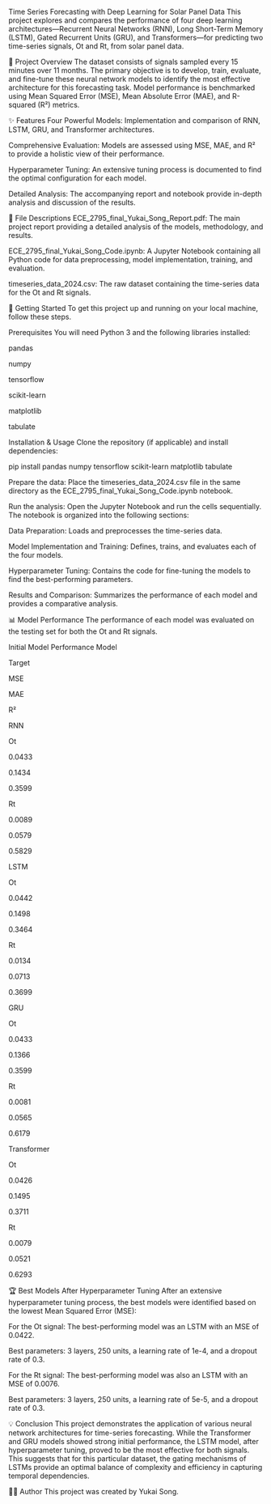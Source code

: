 Time Series Forecasting with Deep Learning for Solar Panel Data
This project explores and compares the performance of four deep learning architectures—Recurrent Neural Networks (RNN), Long Short-Term Memory (LSTM), Gated Recurrent Units (GRU), and Transformers—for predicting two time-series signals, Ot and Rt, from solar panel data.

📝 Project Overview
The dataset consists of signals sampled every 15 minutes over 11 months. The primary objective is to develop, train, evaluate, and fine-tune these neural network models to identify the most effective architecture for this forecasting task. Model performance is benchmarked using Mean Squared Error (MSE), Mean Absolute Error (MAE), and R-squared (R²) metrics.

✨ Features
Four Powerful Models: Implementation and comparison of RNN, LSTM, GRU, and Transformer architectures.

Comprehensive Evaluation: Models are assessed using MSE, MAE, and R² to provide a holistic view of their performance.

Hyperparameter Tuning: An extensive tuning process is documented to find the optimal configuration for each model.

Detailed Analysis: The accompanying report and notebook provide in-depth analysis and discussion of the results.

📁 File Descriptions
ECE_2795_final_Yukai_Song_Report.pdf: The main project report providing a detailed analysis of the models, methodology, and results.

ECE_2795_final_Yukai_Song_Code.ipynb: A Jupyter Notebook containing all Python code for data preprocessing, model implementation, training, and evaluation.

timeseries_data_2024.csv: The raw dataset containing the time-series data for the Ot and Rt signals.

🚀 Getting Started
To get this project up and running on your local machine, follow these steps.

Prerequisites
You will need Python 3 and the following libraries installed:

pandas

numpy

tensorflow

scikit-learn

matplotlib

tabulate

Installation & Usage
Clone the repository (if applicable) and install dependencies:

pip install pandas numpy tensorflow scikit-learn matplotlib tabulate

Prepare the data: Place the timeseries_data_2024.csv file in the same directory as the ECE_2795_final_Yukai_Song_Code.ipynb notebook.

Run the analysis: Open the Jupyter Notebook and run the cells sequentially. The notebook is organized into the following sections:

Data Preparation: Loads and preprocesses the time-series data.

Model Implementation and Training: Defines, trains, and evaluates each of the four models.

Hyperparameter Tuning: Contains the code for fine-tuning the models to find the best-performing parameters.

Results and Comparison: Summarizes the performance of each model and provides a comparative analysis.

📊 Model Performance
The performance of each model was evaluated on the testing set for both the Ot and Rt signals.

Initial Model Performance
Model

Target

MSE

MAE

R²

RNN

Ot

0.0433

0.1434

0.3599



Rt

0.0089

0.0579

0.5829

LSTM

Ot

0.0442

0.1498

0.3464



Rt

0.0134

0.0713

0.3699

GRU

Ot

0.0433

0.1366

0.3599



Rt

0.0081

0.0565

0.6179

Transformer

Ot

0.0426

0.1495

0.3711



Rt

0.0079

0.0521

0.6293

🏆 Best Models After Hyperparameter Tuning
After an extensive hyperparameter tuning process, the best models were identified based on the lowest Mean Squared Error (MSE):

For the Ot signal: The best-performing model was an LSTM with an MSE of 0.0422.

Best parameters: 3 layers, 250 units, a learning rate of 1e-4, and a dropout rate of 0.3.

For the Rt signal: The best-performing model was also an LSTM with an MSE of 0.0076.

Best parameters: 3 layers, 250 units, a learning rate of 5e-5, and a dropout rate of 0.3.

💡 Conclusion
This project demonstrates the application of various neural network architectures for time-series forecasting. While the Transformer and GRU models showed strong initial performance, the LSTM model, after hyperparameter tuning, proved to be the most effective for both signals. This suggests that for this particular dataset, the gating mechanisms of LSTMs provide an optimal balance of complexity and efficiency in capturing temporal dependencies.

🧑‍💻 Author
This project was created by Yukai Song.
